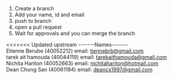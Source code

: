 1. Create a branch
2. Add your name, id and email
3. push to branch
4. open a pull request
5. Wait for approvals and you can merge the branch

<<<<<<< Updated upstream
-------Names------- <br />
Etienne Berube (40052212) email: tiennebrb@gmail.com <br />
tarek ait hamouda (40044119) email:  tarekaithamouda@gmail.com <br />
Nichita Hariton (40052663) email: nichitahariton@hotmail.com <br />
Dean Chong San (40061194) email: deancs1997@gmail.com

